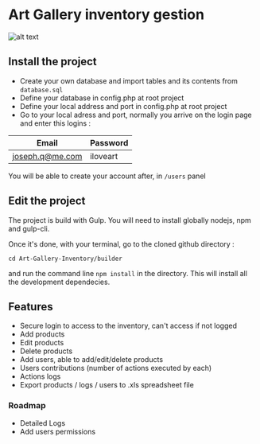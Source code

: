 # Art Gallery inventory gestion

![alt text](https://github.com/jozephhh/Art-Gallery-Inventory/raw/master/src/images/screenshot.png "Screenshot of the project")
## Install the project
+ Create your own database and import tables and its contents from `database.sql`
+  Define your database in config.php at root project
+  Define your local address and port in config.php at root project
+ Go to your local adress and port, normally you arrive on the login page and enter this logins :

| Email | Password |
| --- | --- |
| joseph.q@me.com | iloveart |
You will be able to create your account after, in `/users` panel

## Edit the project
The project is build with Gulp. You will need to install globally nodejs, npm and gulp-cli.

Once it's done, with your terminal, go to the cloned github directory :
````
cd Art-Gallery-Inventory/builder
````
 and run the command line `npm install` in the directory. This will install all the development dependecies.

## Features
+   Secure login to access to the inventory, can't access if not logged
+   Add products
+   Edit products
+   Delete products
+   Add users, able to add/edit/delete products
+   Users contributions (number of actions executed by each)
+   Actions logs
+   Export products / logs / users to .xls spreadsheet file


### Roadmap

+   Detailed Logs
+   Add users permissions
